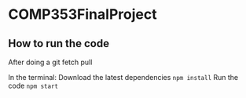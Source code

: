 # COMP353FinalProject



## How to run the code

After doing a git fetch pull

In the terminal:
Download the latest dependencies `npm install`
Run the code `npm start`
